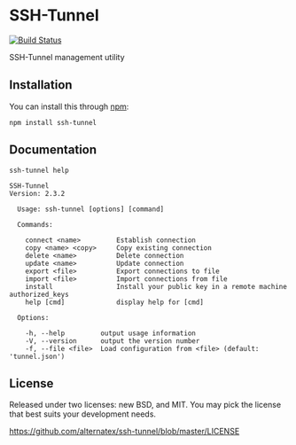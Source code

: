 SSH-Tunnel
=============

[![Build Status](https://secure.travis-ci.org/alternatex/ssh-tunnel.png?branch=master)](http://travis-ci.org/alternatex/ssh-tunnel)

SSH-Tunnel management utility

Installation
-------------

You can install this through [npm](https://npmjs.org):

`npm install ssh-tunnel`


Documentation
-------------

`ssh-tunnel help`

```
SSH-Tunnel
Version: 2.3.2

  Usage: ssh-tunnel [options] [command]

  Commands:

    connect <name>         Establish connection
    copy <name> <copy>     Copy existing connection
    delete <name>          Delete connection
    update <name>          Update connection
    export <file>          Export connections to file
    import <file>          Import connections from file
    install                Install your public key in a remote machine authorized_keys
    help [cmd]             display help for [cmd]

  Options:

    -h, --help         output usage information
    -V, --version      output the version number
    -f, --file <file>  Load configuration from <file> (default: 'tunnel.json')
```

License
-------------
Released under two licenses: new BSD, and MIT. You may pick the
license that best suits your development needs.

https://github.com/alternatex/ssh-tunnel/blob/master/LICENSE